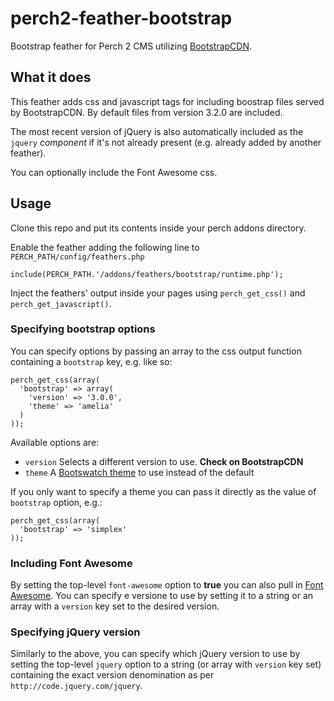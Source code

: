perch2-feather-bootstrap
========================

Bootstrap feather for Perch 2 CMS utilizing [BootstrapCDN](http://www.bootstrapcdn.com).


What it does
------------

This feather adds css and javascript tags for including boostrap files served by BootstrapCDN.
By default files from version 3.2.0 are included.

The most recent version of jQuery is also automatically included as the `jquery` *component*
if it's not already present (e.g. already added by another feather).

You can optionally include the Font Awesome css.


Usage
-----

Clone this repo and put its contents inside your perch addons directory.

Enable the feather adding the following line to `PERCH_PATH/config/feathers.php`

    include(PERCH_PATH.'/addons/feathers/bootstrap/runtime.php');

Inject the feathers' output inside your pages using `perch_get_css()` and `perch_get_javascript()`.

### Specifying bootstrap options
You can specify options by passing an array to the css output
function containing a `bootstrap` key, e.g. like so:

    perch_get_css(array(
      'bootstrap' => array(
        'version' => '3.0.0',
        'theme' => 'amelia'
      )
    ));

Available options are:

- `version`  Selects a different version to use. **Check on BootstrapCDN**
- `theme`    A [Bootswatch theme](http://www.bootstrapcdn.com/#bootswatch_tab)
  to use instead of the default

If you only want to specify a theme you can pass it directly as the value
of `bootstrap` option, e.g.:

    perch_get_css(array(
      'bootstrap' => 'simplex'
    ));

### Including Font Awesome
By setting the top-level `font-awesome` option to **true** you can also pull in
[Font Awesome](http://www.bootstrapcdn.com/#fontawesome_tab). You can specify
e versione to use by setting it to a string or an array with a `version`
key set to the desired version.

### Specifying jQuery version
Similarly to the above, you can specify which jQuery version to use by setting
the top-level `jquery` option to a string (or array with `version` key set)
containing the exact version denomination as per `http://code.jquery.com/jquery`.

